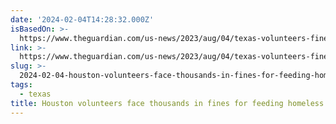 ```yaml
---
date: '2024-02-04T14:28:32.000Z'
isBasedOn: >-
  https://www.theguardian.com/us-news/2023/aug/04/texas-volunteers-fined-feeding-homeless-heat
link: >-
  https://www.theguardian.com/us-news/2023/aug/04/texas-volunteers-fined-feeding-homeless-heat
slug: >-
  2024-02-04-houston-volunteers-face-thousands-in-fines-for-feeding-homeless-or-texas-or-t
tags:
  - texas
title: Houston volunteers face thousands in fines for feeding homeless | Texas | T
---
```


